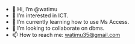 - 👋 Hi, I’m @watimu
- 👀 I’m interested in ICT.
- 🌱 I’m currently learning how to use Ms Access.
- 💞️ I’m looking to collaborate on dbms.
- 📫 How to reach me: watimu35@gmail.com
<!---
watimu/watimu is a ✨ special ✨ repository because its `README.md` (this file) appears on your GitHub profile.
You can click the Preview link to take a look at your changes.
--->
